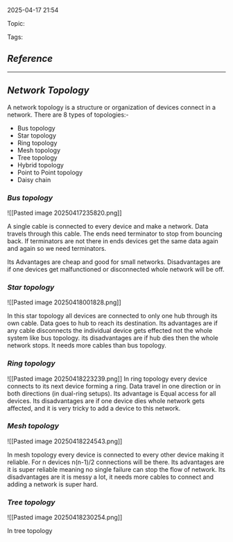 
2025-04-17 21:54

Topic: 

Tags: 

## *Reference*



---

## *Network Topology*

A network topology is a structure or organization of devices connect in a network.
There are 8 types of topologies:- 
- Bus topology
- Star topology
- Ring topology
- Mesh topology
- Tree topology 
- Hybrid topology
- Point to Point topology
- Daisy chain


### *Bus topology*

![[Pasted image 20250417235820.png]]

A single cable is connected to every device and make a network. Data travels through this cable. The ends need terminator to stop from bouncing back. If terminators are not there in ends devices get the same data again and again so we need terminators.

Its Advantages are cheap and good for small networks.
Disadvantages are if one devices get malfunctioned or disconnected whole network will be off.


### *Star topology*

![[Pasted image 20250418001828.png]]

In this star topology all devices are connected to only one hub through its own cable. Data goes to hub to reach its destination.
Its advantages are if any cable disconnects the individual device gets effected not the whole system like bus topology.
its disadvantages are if hub dies then the whole network stops. It needs more cables than bus topology.


### *Ring topology*

![[Pasted image 20250418223239.png]]
In ring topology every device connects to its next device forming a ring. Data travel in one direction or in both directions (in dual-ring setups).
Its advantage is Equal access for all devices.
Its disadvantages are if one device dies whole network gets affected, and it is very tricky to add a device to this network.


### *Mesh topology*

![[Pasted image 20250418224543.png]]

In mesh topology every device is connected to every other device making it reliable. For n devices n(n-1)/2 connections will be there.
Its advantages are it is super reliable meaning no single failure can stop the flow of network.
Its disadvantages are it is messy a lot, it needs more cables to connect and adding a network is super hard.


### *Tree topology*

![[Pasted image 20250418230254.png]]

In tree topology 
